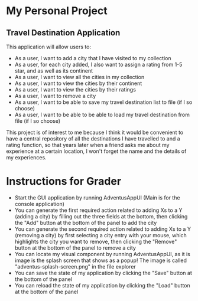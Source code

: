 # My Personal Project

## Travel Destination Application

This application will allow users to:

- As a user, I want to add a city that I have visited to my collection
- As a user, for each city added, I also want to assign a rating from 1-5 star, and as well as its continent
- As a user, I want to view all the cities in my collection
- As a user, I want to view the cities by their continent
- As a user, I want to view the cities by their ratings
- As a user, I want to remove a city
- As a user, I want to be able to save my travel destination list to file (if I so choose)
- As a user, I want to be able to be able to load my travel destination from file (if I so choose)

This project is of interest to me because I think it would be convenient to have a central 
repository of all the destinations I have travelled to and a rating function, so that years later when a friend
asks me about my experience at a certain location, I won't forget the name and the details of my experiences.

# Instructions for Grader
- Start the GUI application by running AdventusAppUI (Main is for the console application)
- You can generate the first required action related to adding Xs to a Y (adding a city) by filling out the three 
  fields at the bottom, then clicking the "Add" button at the bottom of the panel to add the city
- You can generate the second required action related to adding Xs to a Y (removing a city) by first selecting 
  a city entry with your mouse, which highlights the city you want to remove, then clicking the "Remove" button at the 
  bottom of the panel to remove a city
- You can locate my visual component by running AdventusAppUI, as it is image is the splash screen that shows as a 
  popup! The image is called "adventus-splash-screen.png" in the file explorer
- You can save the state of my application by clicking the "Save" button at the bottom of the panel
- You can reload the state of my application by clicking the "Load" button at the bottom of the panel
